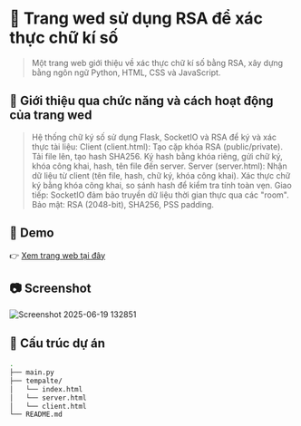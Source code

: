 # 📘 Trang wed sử dụng RSA để xác thực chữ kí số

> Một trang web giới thiệu về xác thực chữ kí số bằng RSA, xây dựng bằng ngôn ngữ Python, HTML, CSS và JavaScript.
## 🚀 Giới thiệu qua chức năng và cách hoạt động của trang wed
> Hệ thống chữ ký số sử dụng Flask, SocketIO và RSA để ký và xác thực tài liệu:
Client (client.html):
Tạo cặp khóa RSA (public/private).
Tải file lên, tạo hash SHA256.
Ký hash bằng khóa riêng, gửi chữ ký, khóa công khai, hash, tên file đến server.
Server (server.html):
Nhận dữ liệu từ client (tên file, hash, chữ ký, khóa công khai).
Xác thực chữ ký bằng khóa công khai, so sánh hash để kiểm tra tính toàn vẹn.
Giao tiếp: SocketIO đảm bảo truyền dữ liệu thời gian thực qua các "room".
Bảo mật: RSA (2048-bit), SHA256, PSS padding.

## 🚀 Demo

👉 [Xem trang web tại đây](https://labrsasocket.onrender.com/)  

## 📷 Screenshot

![Screenshot 2025-06-19 132851](https://github.com/user-attachments/assets/131025e9-2b20-4402-8e9f-b8b927cd1609) 

## 📁 Cấu trúc dự án

```bash
.
├── main.py
├── tempalte/
│   └── index.html
│   └── server.html
│   └── client.html
└── README.md
